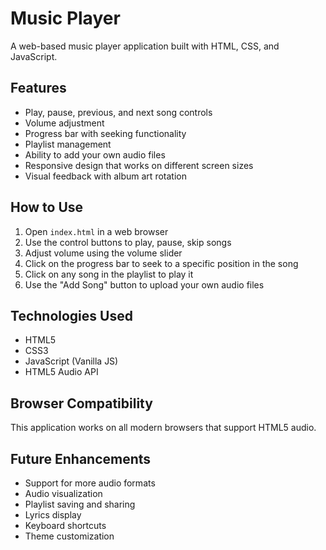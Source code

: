 # Music Player

A web-based music player application built with HTML, CSS, and JavaScript.

## Features

- Play, pause, previous, and next song controls
- Volume adjustment
- Progress bar with seeking functionality
- Playlist management
- Ability to add your own audio files
- Responsive design that works on different screen sizes
- Visual feedback with album art rotation

## How to Use

1. Open `index.html` in a web browser
2. Use the control buttons to play, pause, skip songs
3. Adjust volume using the volume slider
4. Click on the progress bar to seek to a specific position in the song
5. Click on any song in the playlist to play it
6. Use the "Add Song" button to upload your own audio files

## Technologies Used

- HTML5
- CSS3
- JavaScript (Vanilla JS)
- HTML5 Audio API

## Browser Compatibility

This application works on all modern browsers that support HTML5 audio.


## Future Enhancements

- Support for more audio formats
- Audio visualization
- Playlist saving and sharing
- Lyrics display
- Keyboard shortcuts
- Theme customization
